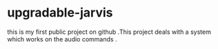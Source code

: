 # upgradable-jarvis
this is my first public project on github .This project deals with a system which works on the audio commands .
